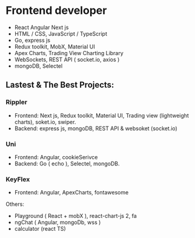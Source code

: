 # Frontend developer
* React Angular Next js
* HTML / CSS, JavaScript / TypeScript
* Go, express js
* Redux toolkit, MobX, Material UI
* Apex Charts, Trading View Charting Library
* WebSockets, REST API ( socket.io, axios )
* mongoDB, Selectel

## Lastest & The Best Projects:

### Rippler
- Frontend:  Next js, Redux toolkit, Material UI, Trading view (lightweight charts), soket.io, swiper.
- Backend: express js, mongoDB, REST API & websoket (socket.io)

### Uni
- Frontend: Angular, cookieSerivce
- Backend: Go ( echo ), Selectel, mongoDB.

### KeyFlex
- Frontend: Angular, ApexCharts, fontawesome

Others:
- Playground ( React + mobX ), react-chart-js 2, fa
- ngChat ( Angular, mongoDb, wss )
- calculator (react TS)
